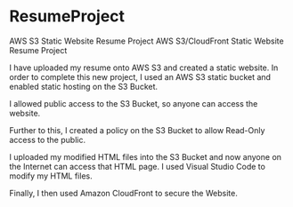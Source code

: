 # ResumeProject
AWS S3 Static Website Resume Project
AWS S3/CloudFront Static Website Resume Project

I have uploaded my resume onto AWS S3 and created a static website.
In order to complete this new project, I used an AWS S3 static bucket and enabled static hosting on the S3 Bucket.

I allowed public access to the S3 Bucket, so anyone can access the website.

Further to this, I created a policy on the S3 Bucket to allow Read-Only access to the public.

I uploaded my modified HTML files into the S3 Bucket and now anyone on the Internet can access that HTML page. I used Visual Studio Code to modify my HTML files.

Finally, I then used Amazon CloudFront to secure the Website.
